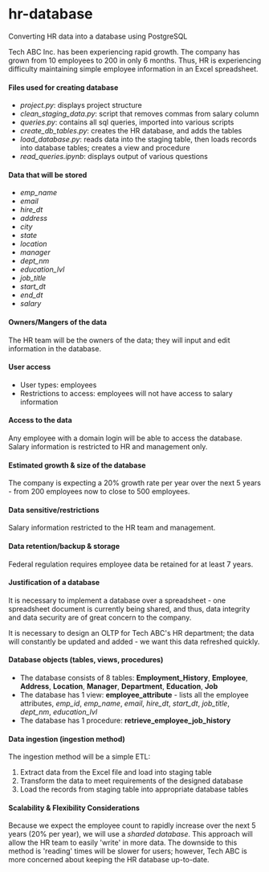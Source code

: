 # hr-database
Converting HR data into a database using PostgreSQL


Tech ABC Inc. has been experiencing rapid growth. The company has grown from 10 employees
to 200 in only 6 months. Thus, HR is experiencing difficulty maintaining simple 
employee information in an Excel spreadsheet.
 

#### Files used for creating database
* *project.py*: displays project structure
* *clean_staging_data.py*: script that removes commas from salary column
* *queries.py*: contains all sql queries, imported into various scripts
* *create_db_tables.py*: creates the HR database, and adds the tables
* *load_database.py*: reads data into the staging table, then loads records into database tables;
creates a view and procedure
* *read_queries.ipynb*: displays output of various questions


#### Data that will be stored
* *emp_name* 
* *email*
* *hire_dt*
* *address*
* *city*
* *state*
* *location*
* *manager*
* *dept_nm*
* *education_lvl*
* *job_title*
* *start_dt*
* *end_dt*
* *salary*


#### Owners/Mangers of the data
The HR team will be the owners of the data; they will input and edit information in the 
database.
 

#### User access
* User types: employees
* Restrictions to access: employees will not have access to salary information


#### Access to the data
Any employee with a domain login will be able to access the database. Salary information is
restricted to HR and management only.
 

#### Estimated growth & size of the database
The company is expecting a 20% growth rate per year over the next 5 years - from 200 employees now
to close to 500 employees.
 

#### Data sensitive/restrictions
Salary information restricted to the HR team and management. 
 

#### Data retention/backup & storage
Federal regulation requires employee data be retained for at least 7 years.
 

#### Justification of a database
It is necessary to implement a database over a spreadsheet - one spreadsheet document is 
currently being shared, and thus, data integrity and data security are of great concern to the company.

It is necessary to design an OLTP for Tech ABC's HR department; the data will constantly be updated and added - 
we want this data refreshed quickly.
 

#### Database objects (tables, views, procedures)
- The database consists of 8 tables: **Employment_History**, **Employee**, **Address**,
**Location**, **Manager**, **Department**, **Education**, **Job**
- The database has 1 view: **employee_attribute** - lists all the employee attributes,
*emp_id*, *emp_name*, *email*, *hire_dt*, *start_dt*, *job_title*, *dept_nm*, *education_lvl*
- The database has 1 procedure: **retrieve_employee_job_history**


#### Data ingestion (ingestion method)
The ingestion method will be a simple ETL:

1. Extract data from the Excel file and load into staging table
2. Transform the data to meet requirements of the designed database
3. Load the records from staging table into appropriate database tables


#### Scalability & Flexibility Considerations
Because we expect the employee count to rapidly increase over the next 5 years (20% per year), we will
use a *sharded database*. This approach will allow the HR team to easily 'write' in more data. The downside
to this method is 'reading' times will be slower for users; however, Tech ABC is more concerned
about keeping the HR database up-to-date.
